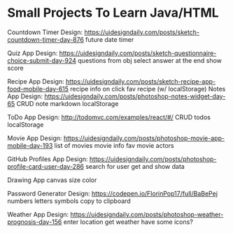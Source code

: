 # Small Projects To Learn Java/HTML

Countdown Timer
Design: https://uidesigndaily.com/posts/sketch-countdown-timer-day-876
future date
timer

Quiz App
Design: https://uidesigndaily.com/posts/sketch-questionnaire-choice-submit-day-924
questions from obj
select answer
at the end show score

Recipe App
Design: https://uidesigndaily.com/posts/sketch-recipe-app-food-mobile-day-615
recipe info on click
fav recipe (w/ localStorage)
Notes App
Design: https://uidesigndaily.com/posts/photoshop-notes-widget-day-65
CRUD note
markdown
localStorage

ToDo App
Design: http://todomvc.com/examples/react/#/
CRUD todos
localStorage

Movie App
Design: https://uidesigndaily.com/posts/photoshop-movie-app-mobile-day-193
list of movies
movie info
fav movie
actors

GitHub Profiles App
Design: https://uidesigndaily.com/posts/photoshop-profile-card-user-day-286
search for user
get and show data

Drawing App
canvas
size
color

Password Generator
Design: https://codepen.io/FlorinPop17/full/BaBePej
numbers
letters
symbols
copy to clipboard

Weather App
Design: https://uidesigndaily.com/posts/photoshop-weather-prognosis-day-156
enter location
get weather
have some icons?
